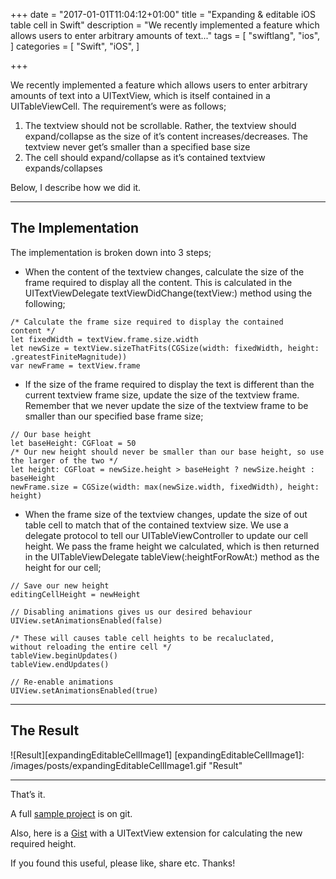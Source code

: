 +++
date = "2017-01-01T11:04:12+01:00"
title = "Expanding & editable iOS table cell in Swift"
description = "We recently implemented a feature which allows users to enter arbitrary amounts of text..."
tags = [
    "swiftlang",
    "ios",
]
categories = [
    "Swift",
    "iOS",
]

+++

We recently implemented a feature which allows users to enter arbitrary amounts of text into a UITextView, which is itself contained in a UITableViewCell. The requirement’s were as follows;

1. The textview should not be scrollable. Rather, the textview should expand/collapse as the size of it’s content increases/decreases. The textview never get’s smaller than a specified base size
2. The cell should expand/collapse as it’s contained textview expands/collapses


Below, I describe how we did it.

---

## The Implementation
The implementation is broken down into 3 steps;

* When the content of the textview changes, calculate the size of the frame required to display all the content. This is calculated in the UITextViewDelegate textViewDidChange(textView:) method using the following;

```
/* Calculate the frame size required to display the contained
content */
let fixedWidth = textView.frame.size.width
let newSize = textView.sizeThatFits(CGSize(width: fixedWidth, height: .greatestFiniteMagnitude))
var newFrame = textView.frame
```

* If the size of the frame required to display the text is different than the current textview frame size, update the size of the textview frame. Remember that we never update the size of the textview frame to be smaller than our specified base frame size;

```
// Our base height
let baseHeight: CGFloat = 50
/* Our new height should never be smaller than our base height, so use the larger of the two */
let height: CGFloat = newSize.height > baseHeight ? newSize.height : baseHeight
newFrame.size = CGSize(width: max(newSize.width, fixedWidth), height: height)
```

* When the frame size of the textview changes, update the size of out table cell to match that of the contained textview size. We use a delegate protocol to tell our UITableViewController to update our cell height. We pass the frame height we calculated, which is then returned in the UITableViewDelegate tableView(:heightForRowAt:) method as the height for our cell;

```
// Save our new height
editingCellHeight = newHeight

// Disabling animations gives us our desired behaviour
UIView.setAnimationsEnabled(false)

/* These will causes table cell heights to be recaluclated,
without reloading the entire cell */
tableView.beginUpdates()
tableView.endUpdates()

// Re-enable animations
UIView.setAnimationsEnabled(true)
```

---

## The Result

![Result][expandingEditableCellImage1]
[expandingEditableCellImage1]: /images/posts/expandingEditableCellImage1.gif "Result"

---

That’s it. 

A full [sample project](https://github.com/superpeteblaze/ExpandingEditableCell) is on git.

Also, here is a [Gist](https://gist.github.com/superpeteblaze/81d4588cfd850b9c1316628993c1f3d3) with a UITextView extension for calculating the new required height. 

If you found this useful, please like, share etc. Thanks!

